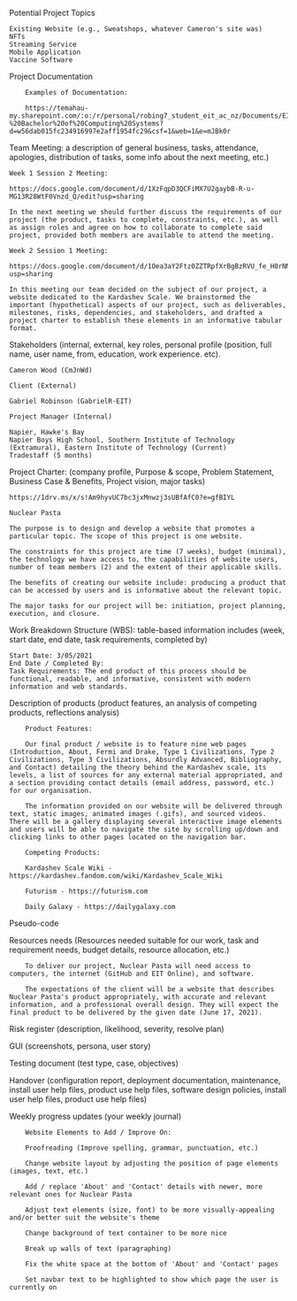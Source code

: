 Potential Project Topics

    Existing Website (e.g., Sweatshops, whatever Cameron's site was)
    NFTs
    Streaming Service
    Mobile Application
    Vaccine Software

Project Documentation

        Examples of Documentation:
        
        https://temahau-my.sharepoint.com/:o:/r/personal/robing7_student_eit_ac_nz/Documents/EIT%20Bachelor%20of%20Computing%20Systems/Gabriel%20Robinson%20-%20Bachelor%20of%20Computing%20Systems?d=w56dab015fc234916997e2aff1954fc29&csf=1&web=1&e=mJBk0r

Team Meeting: a description of general business, tasks, attendance, apologies, distribution of tasks, some info about the next meeting, etc.)

    Week 1 Session 2 Meeting:

    https://docs.google.com/document/d/1XzFqpD3QCFiMX7U2gaybB-R-u-MG13R28WtF0Vnzd_Q/edit?usp=sharing
    
    In the next meeting we should further discuss the requirements of our project (the product, tasks to complete, constraints, etc.), as well as assign roles and agree on how to collaborate to complete said project, provided both members are available to attend the meeting. 
    
    Week 2 Session 1 Meeting:

    https://docs.google.com/document/d/1Oea3aY2Ftz0ZZTRpfXrBgBzRVU_fe_H0rNN5iRSDeKo/edit?usp=sharing
    
    In this meeting our team decided on the subject of our project, a website dedicated to the Kardashev Scale. We brainstormed the important (hypothetical) aspects of our project, such as deliverables, milestones, risks, dependencies, and stakeholders, and drafted a project charter to establish these elements in an informative tabular format. 

Stakeholders (internal, external, key roles, personal profile (position, full name, user name, from, education, work experience. etc).

    Cameron Wood (CmJnWd)

    Client (External)

    Gabriel Robinson (GabrielR-EIT)

    Project Manager (Internal)
    
    Napier, Hawke's Bay
    Napier Boys High School, Southern Institute of Technology (Extramural), Eastern Institute of Technology (Current)
    Tradestaff (5 months)

Project Charter: (company profile, Purpose & scope, Problem Statement, Business Case & Benefits, Project vision, major tasks) 

    https://1drv.ms/x/s!Am9hyvUC7bc3jxMnwzj3sUBfAfC0?e=gfBIYL

    Nuclear Pasta
  
    The purpose is to design and develop a website that promotes a particular topic. The scope of this project is one website.
  
    The constraints for this project are time (7 weeks), budget (minimal), the technology we have access to, the capabilities of website users, number of team members (2) and the extent of their applicable skills. 
  
    The benefits of creating our website include: producing a product that can be accessed by users and is informative about the relevant topic.
  
    The major tasks for our project will be: initiation, project planning, execution, and closure.

Work Breakdown Structure (WBS): table-based information includes (week, start date, end date, task requirements, completed by) 

    Start Date: 3/05/2021 
    End Date / Completed By: 
    Task Requirements: The end product of this process should be functional, readable, and informative, consistent with modern information and web standards. 

Description of products (product features, an analysis of competing products, reflections analysis)

        Product Features:
        
        Our final product / website is to feature nine web pages (Introduction, About, Fermi and Drake, Type 1 Civilizations, Type 2 Civilizations, Type 3 Civilizations, Absurdly Advanced, Bibliography, and Contact) detailing the theory behind the Kardashev scale, its levels, a list of sources for any external material appropriated, and a section providing contact details (email address, password, etc.) for our organisation.
        
        The information provided on our website will be delivered through text, static images, animated images (.gifs), and sourced videos. There will be a gallery displaying several interactive image elements and users will be able to navigate the site by scrolling up/down and clicking links to other pages located on the navigation bar.  

        Competing Products:
        
        Kardashev Scale Wiki - https://kardashev.fandom.com/wiki/Kardashev_Scale_Wiki
        
        Futurism - https://futurism.com
        
        Daily Galaxy - https://dailygalaxy.com

Pseudo-code



Resources needs (Resources needed suitable for our work, task and requirement needs, budget details, resource allocation, etc.)

        To deliver our project, Nuclear Pasta will need access to computers, the internet (GitHub and EIT Online), and software.
        
        The expectations of the client will be a website that describes Nuclear Pasta's product appropriately, with accurate and relevant information, and a professional overall design. They will expect the final product to be delivered by the given date (June 17, 2021).

Risk register (description, likelihood, severity, resolve plan)



GUI (screenshots, persona, user story)



Testing document (test type, case, objectives)



Handover (configuration report, deployment documentation, maintenance, install user help files, product use help files, software design policies, install user help files, product use help files)



Weekly progress updates (your weekly journal)

        Website Elements to Add / Improve On:
        
        Proofreading (Improve spelling, grammar, punctuation, etc.)
        
        Change website layout by adjusting the position of page elements (images, text, etc.)
        
        Add / replace 'About' and 'Contact' details with newer, more relevant ones for Nuclear Pasta
        
        Adjust text elements (size, font) to be more visually-appealing and/or better suit the website's theme
        
        Change background of text container to be more nice
        
        Break up walls of text (paragraphing)
        
        Fix the white space at the bottom of 'About' and 'Contact' pages
        
        Set navbar text to be highlighted to show which page the user is currently on
        
        
        

